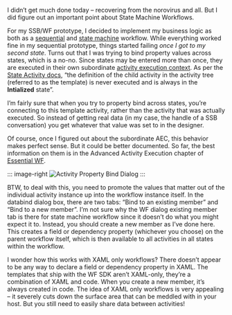 I didn’t get much done today – recovering from the norovirus and all.
But I did figure out an important point about State Machine Workflows.

For my SSB/WF prototype, I decided to implement my business logic as
both as a
[sequential](http://msdn2.microsoft.com/en-us/library/ms735937.aspx) and
[state machine](http://msdn2.microsoft.com/en-us/library/ms735937.aspx)
workflow. While everything worked fine in my sequential prototype,
things started failing *once I got to my second state*. Turns out that I
was trying to bind property values across states, which is a no-no.
Since states may be entered more than once, they are executed in their
own subordinate [activity execution
context](http://msdn2.microsoft.com/en-us/library/aa349099.aspx). As per
the [State Activity
docs](http://msdn2.microsoft.com/en-us/library/ms735957.aspx), “the
definition of the child activity in the activity tree (referred to as
the template) is never executed and is always in the **Intialized**
state”.

I’m fairly sure that when you try to property bind across states, you’re
connecting to this template activity, rather than the activity that was
actually executed. So instead of getting real data (in my case, the
handle of a SSB conversation) you get whatever that value was set to in
the designer.

Of course, once I figured out about the subordinate AEC, this behavior
makes perfect sense. But it could be better documented. So far, the best
information on them is in the Advanced Activity Execution chapter of
[Essential
WF](http://www.aw-bc.com/catalog/academic/product/0,1144,0321399838,00.html).

::: image-right
![Activity Property Bind Dialog](http://image.devhawk.net/blog-content/20070125-1559-binding-across-states-in-wf/BindDialog.gif)
:::

BTW, to deal with this, you need to promote the values that matter out
of the individual activity instance up into the workflow instance
itself. In the databind dialog box, there are two tabs: “Bind to an
existing member” and “Bind to a new member”. I’m not sure why the WF
dialog existing member tab is there for state machine workflow since it
doesn’t do what you might expect it to. Instead, you should create a new
member as I’ve done here. This creates a field or dependency property
(whichever you choose) on the parent workflow itself, which is then
available to all activities in all states within the workflow.

I wonder how this works with XAML only workflows? There doesn’t appear
to be any way to declare a field or dependency property in XAML. The
templates that ship with the WF SDK aren’t XAML-only, they’re a
combination of XAML and code. When you create a new member, it’s always
created in code. The idea of XAML only workflows is very appealing – it
severely cuts down the surface area that can be meddled with in your
host. But you still need to easily share data between activities!
